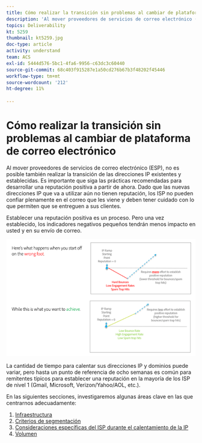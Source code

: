 ```yaml
---
title: Cómo realizar la transición sin problemas al cambiar de plataforma de correo electrónico.
description: 'Al mover proveedores de servicios de correo electrónico (ESP), no es posible también realizar la transición de las direcciones IP existentes y establecidas. Es importante que siga las prácticas recomendadas para desarrollar una reputación positiva a partir de ahora. '
topics: Deliverability
kt: 5259
thumbnail: kt5259.jpg
doc-type: article
activity: understand
team: ACS
exl-id: 5444d576-5bc1-4fa6-9956-c63dc3c60440
source-git-commit: 68c403f915287e1a50cd276b67b3f48202f45446
workflow-type: tm+mt
source-wordcount: '212'
ht-degree: 11%

---
```


# Cómo realizar la transición sin problemas al cambiar de plataforma de correo electrónico

Al mover proveedores de servicios de correo electrónico (ESP), no es posible también realizar la transición de las direcciones IP existentes y establecidas. Es importante que siga las prácticas recomendadas para desarrollar una reputación positiva a partir de ahora. Dado que las nuevas direcciones IP que va a utilizar aún no tienen reputación, los ISP no pueden confiar plenamente en el correo que les viene y deben tener cuidado con lo que permiten que se entreguen a sus clientes.

Establecer una reputación positiva es un proceso. Pero una vez establecido, los indicadores negativos pequeños tendrán menos impacto en usted y en su envío de correo.

![Proceso de transición](../assets/transition-process.png)

La cantidad de tiempo para calentar sus direcciones IP y dominios puede variar, pero hasta un punto de referencia de ocho semanas es común para remitentes típicos para establecer una reputación en la mayoría de los ISP de nivel 1 (Gmail, Microsoft, Verizon/Yahoo/AOL, etc.).

En las siguientes secciones, investigaremos algunas áreas clave en las que centrarnos adecuadamente:

1. [Infraestructura](/help/transition-process/infrastructure.md)
2. [Criterios de segmentación](/help/transition-process/targeting-criteria.md)
3. [Consideraciones específicas del ISP durante el calentamiento de la IP](/help/transition-process/isp-specific-considerations-during-ip-warming.md)
4. [Volumen](/help/transition-process/volume.md)
